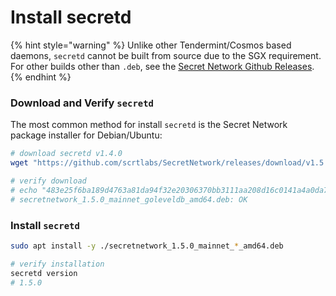 # Install secretd

{% hint style="warning" %}
Unlike other Tendermint/Cosmos based daemons, `secretd` cannot be built from source due to the SGX requirement. For other builds other than `.deb`, see the [Secret Network Github Releases](https://github.com/scrtlabs/SecretNetwork/releases).
{% endhint %}

### Download and Verify `secretd`  <a href="#_1-download-the-secret-network-package-installer-for-debian-ubuntu" id="_1-download-the-secret-network-package-installer-for-debian-ubuntu"></a>

The most common method for install `secretd` is the Secret Network package installer for Debian/Ubuntu:

```bash
# download secretd v1.4.0
wget "https://github.com/scrtlabs/SecretNetwork/releases/download/v1.5.0/secretnetwork_1.5.0_mainnet_goleveldb_amd64.deb"

# verify download
# echo "483e25f6ba189d4763a81da94f32e20306370bb3111aa208d16c0141a4a0da7d secretnetwork_1.5.0_mainnet_goleveldb_amd64.deb" | sha256sum --check
# secretnetwork_1.5.0_mainnet_goleveldb_amd64.deb: OK
```

### Install `secretd` <a href="#_2-install-the-package" id="_2-install-the-package"></a>

```bash
sudo apt install -y ./secretnetwork_1.5.0_mainnet_*_amd64.deb

# verify installation
secretd version
# 1.5.0
```
